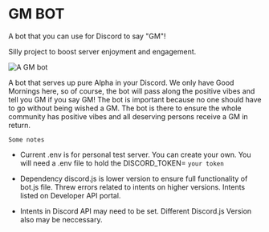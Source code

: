 
# GM BOT

A bot that you can use for Discord to say "GM"!

Silly project to boost server enjoyment and engagement. 

![A GM bot](https://github.com/ExodusMovement/discord_GM_Bot/blob/master/Exodude.jpeg?raw=true)


A bot that serves up pure Alpha in your Discord. We only have Good Mornings here, so of course, the bot will pass along the positive vibes and tell you GM if you say GM! The bot is important because no one should have to go without being wished a GM. The bot is there to ensure the whole community has positive vibes and all deserving persons receive a GM in return. 

`Some notes`


- Current .env is for personal test server. You can create your own. You will need a .env file to hold the DISCORD_TOKEN= `your token`

- Dependency discord.js is lower version to ensure full functionality of bot.js file. Threw errors related to intents on higher versions. Intents listed on Developer API portal. 
- Intents in Discord API may need to be set. Different Discord.js Version also may be neccessary. 

